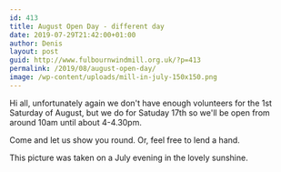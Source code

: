 ```yaml
---
id: 413
title: August Open Day - different day
date: 2019-07-29T21:42:00+01:00
author: Denis
layout: post
guid: http://www.fulbournwindmill.org.uk/?p=413
permalink: /2019/08/august-open-day/
image: /wp-content/uploads/mill-in-july-150x150.png
---
```

Hi all, unfortunately again we don't have enough volunteers for the 1st Saturday of August, but we do for Satuday 17th so we'll be open from around 10am until about 4-4.30pm.

Come and let us show you round. Or, feel free to lend a hand.

This picture was taken on a July evening in the lovely sunshine.
